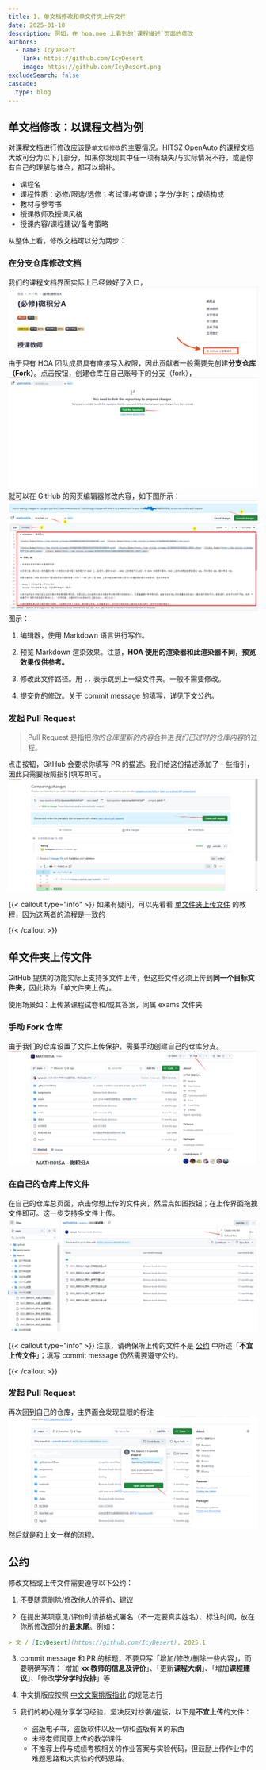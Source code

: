 ```yaml
---
title: 1. 单文档修改和单文件夹上传文件
date: 2025-01-10
description: 例如，在 hoa.moe 上看到的`课程描述`页面的修改
authors:
  - name: IcyDesert
    link: https://github.com/IcyDesert
    image: https://github.com/IcyDesert.png
excludeSearch: false
cascade:
  type: blog
---
```


## 单文档修改：以课程文档为例

对课程文档进行修改应该是`单文档修改`的主要情况。HITSZ OpenAuto 的课程文档大致可分为以下几部分，如果你发现其中任一项有缺失/与实际情况不符，或是你有自己的理解与体会，都可以增补。

- 课程名
- 课程性质：必修/限选/选修；考试课/考查课；学分/学时；成绩构成
- 教材与参考书
- 授课教师及授课风格
- 授课内容/课程建议/备考策略

从整体上看，修改文档可以分为两步：

### 在分支仓库修改文档

我们的课程文档界面实际上已经做好了入口，
![](./img/link-to-repo.png)
由于只有 HOA 团队成员具有直接写入权限，因此贡献者一般需要先创建**分支仓库（Fork）**。点击按钮，创建仓库在自己账号下的分支（fork），
![](./img/fork-repo.png)
就可以在 GitHub 的网页编辑器修改内容，如下图所示：
![](./img/commit-doc.png)
图示：
1. 编辑器，使用 Markdown 语言进行写作。

2. 预览 Markdown 渲染效果。注意，**HOA 使用的渲染器和此渲染器不同，预览效果仅供参考。**

3. 修改此文件路径。用 `..` 表示跳到上一级文件夹。一般不需要修改。

4. 提交你的修改。关于 commit message 的填写，详见下文[公约](#公约)。

### 发起 Pull Request

> Pull Request 是指把*你的仓库里新的内容*合并进*我们已过时的仓库内容*的过程。

点击按钮，GitHub 会要求你填写 PR 的描述。我们给这份描述添加了一些指引，因此只需要按照指引填写即可。
![](./img/pull-request.png)

{{< callout type="info" >}}
如果有疑问，可以先看看 [单文件夹上传文件](#单文件夹上传文件) 的教程，因为这两者的流程是一致的

{{< /callout >}}

## 单文件夹上传文件

GitHub 提供的功能实际上支持多文件上传，但这些文件必须上传到**同一个目标文件夹**，因此称为「单文件夹上传」。

使用场景如：上传某课程试卷和/或其答案，同属 exams 文件夹

### 手动 Fork 仓库

由于我们的仓库设置了文件上传保护，需要手动创建自己的仓库分支。
![](./img/fork-repo-actively.png)

### 在自己的仓库上传文件

在自己的仓库总页面，点击你想上传的文件夹，然后点如图按钮；在上传界面拖拽文件即可。这一步支持多文件上传。
![](./img/files-upload-button.png)

{{< callout type="info" >}}
注意，请确保所上传的文件不是 [公约](#公约) 中所述「**不宜上传文件**」；填写 commit message 仍然需要遵守公约。

{{< /callout >}}

### 发起 Pull Request

再次回到自己的仓库，主界面会发现显眼的标注
![](./img/open-pull-request.png)
然后就是和上文一样的流程。

## 公约

修改文档或上传文件需要遵守以下公约：

1. 不要随意删除/修改他人的评价、建议

2. 在提出某项意见/评价时请按格式署名（不一定要真实姓名）、标注时间，放在你所修改部分的**最末尾**。例如：
   
  ```markdown
  > 文 / [IcyDesert](https://github.com/IcyDesert), 2025.1
  ```
3. commit message 和 PR 的标题，不要只写「增加/修改/删除一些内容」，而要明确写清：「增加 **xx 教师的信息及评价**」、「更新**课程大纲**」、「增加**课程建议**」、「修改**学分学时安排**」等

4. 中文排版应按照 [中文文案排版指北](https://github.com/sparanoid/chinese-copywriting-guidelines/blob/master/README.zh-Hans.md) 的规范进行

5. 我们的初心是分享学习经验，坚决反对抄袭/盗版，以下是**不宜上传**的文件：

   - 盗版电子书，盗版软件以及一切和盗版有关的东西
   - 未经老师同意上传的教学课件
   - 不推荐上传与成绩考核相关的作业答案与实验代码，但鼓励上传作业中的难题思路和大实验的代码思路。
